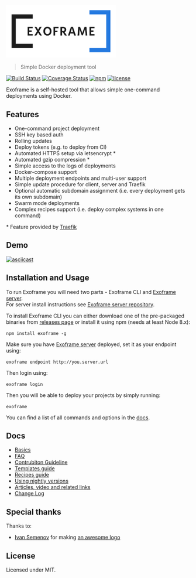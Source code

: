 <img alt="Exoframe" src="./logo/png/exo_blue.png" width="300">

> Simple Docker deployment tool

[![Build Status](https://travis-ci.org/exoframejs/exoframe.svg?branch=master)](https://travis-ci.org/exoframejs/exoframe)
[![Coverage Status](https://coveralls.io/repos/github/exoframejs/exoframe/badge.svg?branch=master)](https://coveralls.io/github/exoframejs/exoframe?branch=master)
[![npm](https://img.shields.io/npm/v/exoframe.svg)](https://www.npmjs.com/package/exoframe)
[![license](https://img.shields.io/github/license/mashape/apistatus.svg?maxAge=2592000)](https://opensource.org/licenses/MIT)

Exoframe is a self-hosted tool that allows simple one-command deployments using Docker.

## Features

* One-command project deployment
* SSH key based auth
* Rolling updates
* Deploy tokens (e.g. to deploy from CI)
* Automated HTTPS setup via letsencrypt \*
* Automated gzip compression \*
* Simple access to the logs of deployments
* Docker-compose support
* Multiple deployment endpoints and multi-user support
* Simple update procedure for client, server and Traefik
* Optional automatic subdomain assignment (i.e. every deployment gets its own subdomain)
* Swarm mode deployments
* Complex recipes support (i.e. deploy complex systems in one command)

\* Feature provided by [Traefik](https://traefik.io/)

## Demo

[![asciicast](https://asciinema.org/a/129255.png)](https://asciinema.org/a/129255)

## Installation and Usage

To run Exoframe you will need two parts - Exoframe CLI and [Exoframe server](https://github.com/exoframejs/exoframe-server).  
For server install instructions see [Exoframe server repository](https://github.com/exoframejs/exoframe-server).

To install Exoframe CLI you can either download one of the pre-packaged binaries from [releases page](https://github.com/exoframejs/exoframe/releases) or install it using npm (needs at least Node 8.x):

```
npm install exoframe -g
```

Make sure you have [Exoframe server](https://github.com/exoframejs/exoframe-server) deployed, set it as your endpoint using:

```
exoframe endpoint http://you.server.url
```

Then login using:

```
exoframe login
```

Then you will be able to deploy your projects by simply running:

```
exoframe
```

You can find a list of all commands and options in the [docs](./docs/README.md).

## Docs

* [Basics](docs/Basics.md)
* [FAQ](docs/FAQ.md)
* [Contrubiton Guideline](docs/Contributing.md)
* [Templates guide](docs/TemplatesGuide.md)
* [Recipes guide](docs/RecipesGuide.md)
* [Using nightly versions](docs/Nightly.md)
* [Articles, video and related links](docs/Links.md)
* [Change Log](CHANGELOG.md)

## Special thanks

Thanks to:

* [Ivan Semenov](https://www.behance.net/ivan_semenov) for making [an awesome logo](./logo/README.md)

## License

Licensed under MIT.
